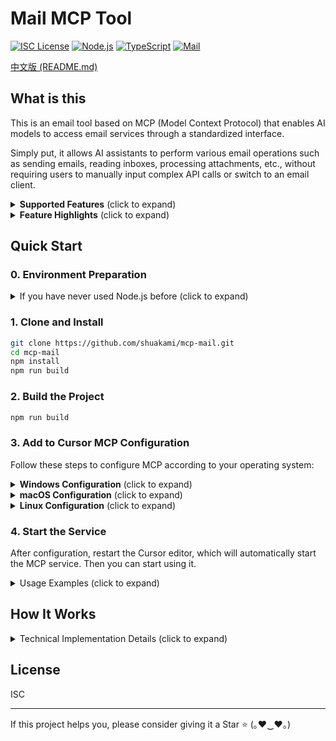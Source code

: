# Mail MCP Tool

[![ISC License](https://img.shields.io/badge/License-ISC-9f7aea?style=flat-square)](https://opensource.org/licenses/ISC)
[![Node.js](https://img.shields.io/badge/Node.js-18.x-38a169?style=flat-square)](https://nodejs.org/)
[![TypeScript](https://img.shields.io/badge/TypeScript-5.x-2b6cb0?style=flat-square)](https://www.typescriptlang.org/)
[![Mail](https://img.shields.io/badge/Mail-MCP-ff69b4?style=flat-square)](https://github.com/shuakami/mcp-mail)

[中文版 (README.md)](README.md)

## What is this

This is an email tool based on MCP (Model Context Protocol) that enables AI models to access email services through a standardized interface.

Simply put, it allows AI assistants to perform various email operations such as sending emails, reading inboxes, processing attachments, etc., without requiring users to manually input complex API calls or switch to an email client.

<details>
<summary><b>Supported Features</b> (click to expand)</summary>

- **Email Sending**: Plain text emails, HTML emails, emails with attachments, bulk emails
- **Email Receiving and Querying**: Get folder list, list emails, advanced search, get email details
- **Email Management**: Mark as read/unread, delete emails, move emails
- **Attachment Management**: View attachment list, download attachments, view attachment content
- **Contact Management**: Get contact list, search contacts
</details>

<details>
<summary><b>Feature Highlights</b> (click to expand)</summary>

Here are some core features of the Mail MCP tool:

- **Advanced Search Functionality**: Support for multi-folder, keyword, date range, sender, recipient, and other complex search conditions
- **Intelligent Contact Management**: Automatically extract contact information from email history, including contact frequency analysis
- **Content Range Control**: View large emails in segments to avoid loading too much content
- **Multiple Email Formats**: Support for sending and displaying plain text and HTML format emails
- **Attachment Processing Capability**: Intelligent identification of attachment types, support for previewing text, images, and other attachment types
- **Secure and Reliable**: Process all email operations locally, without forwarding sensitive information through third-party servers

Through simple natural language instructions, AI can help you complete all the above operations without having to manually write API calls or perform complex operations in an email client.
</details>

## Quick Start

### 0. Environment Preparation

<details>
<summary>If you have never used Node.js before (click to expand)</summary>

1. Install Node.js and npm
   - Visit the [Node.js website](https://nodejs.org/)
   - Download and install the LTS (Long Term Support) version
   - Choose the default options during installation, which will install both Node.js and npm

2. Verify installation
   - After installation, open Command Prompt (CMD) or PowerShell
   - Enter the following commands to confirm successful installation:
     ```bash
     node --version
     npm --version
     ```
   - If version numbers are displayed, the installation was successful

3. Install Git (if not already installed)
   - Visit the [Git website](https://git-scm.com/)
   - Download and install Git
   - Use the default options during installation
   
4. Install Python 3.11 or higher (required)
   - Visit the [Python website](https://www.python.org/downloads/)
   - Download and install Python 3.11 or higher
   - **Important**: You MUST check the "Add Python to PATH" option during installation
   - **Restart your computer** after installation to ensure environment variables take effect
</details>

### 1. Clone and Install

```bash
git clone https://github.com/shuakami/mcp-mail.git
cd mcp-mail
npm install
npm run build
```

### 2. Build the Project

```bash
npm run build
```

### 3. Add to Cursor MCP Configuration

Follow these steps to configure MCP according to your operating system:

<details>
<summary><b>Windows Configuration</b> (click to expand)</summary>

1. In Cursor, open or create the MCP configuration file: `C:\\Users\\your-username\\.cursor\\mcp.json`
   - Note: Replace `your-username` with your Windows username

2. Add or modify the configuration as follows:

```json
{
  "mcpServers": {
    "mail-mcp": {
      "command": "pythonw",
      "args": [
        "C:/Users/your-username/mcp-mail/bridging_mail_mcp.py"
      ],
      "env": {
        "SMTP_HOST": "smtp.qq.com",
        "SMTP_PORT": "465",
        "SMTP_SECURE": "true",
        "SMTP_USER": "your.email@qq.com",
        "SMTP_PASS": "your-app-specific-password",
        "IMAP_HOST": "imap.qq.com",
        "IMAP_PORT": "993",
        "IMAP_SECURE": "true",
        "IMAP_USER": "your.email@qq.com",
        "IMAP_PASS": "your-app-specific-password",
        "DEFAULT_FROM_NAME": "Your Name",
        "DEFAULT_FROM_EMAIL": "your.email@qq.com"
      }
    }
  }
}
```

> ⚠️ **Please note**:
> - Replace `your-username` with your Windows username
> - Ensure the path correctly points to where you cloned or extracted the project
> - The path should reflect the actual location where you placed the project files
> - **Do not delete the cloned or extracted folder**, as this will cause the MCP to stop working
</details>

<details>
<summary><b>macOS Configuration</b> (click to expand)</summary>

1. In Cursor, open or create the MCP configuration file: `/Users/your-username/.cursor/mcp.json`
   - Note: Replace `your-username` with your macOS username

2. Add or modify the configuration as follows:

```json
{
  "mcpServers": {
    "mail-mcp": {
      "command": "pythonw3",
      "args": [
        "/Users/your-username/mcp-mail/bridging_mail_mcp.py"
      ]
    }
  }
}
```

> ⚠️ **Please note**:
> - Replace `your-username` with your macOS username
> - Ensure the path correctly points to where you cloned or extracted the project
> - The path should reflect the actual location where you placed the project files
> - **Do not delete the cloned or extracted folder**, as this will cause the MCP to stop working
</details>

<details>
<summary><b>Linux Configuration</b> (click to expand)</summary>

1. In Cursor, open or create the MCP configuration file: `/home/your-username/.cursor/mcp.json`
   - Note: Replace `your-username` with your Linux username

2. Add or modify the configuration as follows:

```json
{
  "mcpServers": {
    "mail-mcp": {
      "command": "python3",
      "args": [
        "/home/your-username/mcp-mail/bridging_mail_mcp.py"
      ]
    }
  }
}
```

> ⚠️ **Please note**:
> - Replace `your-username` with your Linux username
> - Ensure the path correctly points to where you cloned or extracted the project
> - The path should reflect the actual location where you placed the project files
> - **Do not delete the cloned or extracted folder**, as this will cause the MCP to stop working
</details>

### 4. Start the Service

After configuration, restart the Cursor editor, which will automatically start the MCP service. Then you can start using it.

<details>
<summary>Usage Examples (click to expand)</summary>

You can ask the AI to perform the following operations:
- "List my email folders"
- "Show the latest 5 emails in my inbox"
- "Send an email with the subject 'Test Email' to example@example.com"
- "Search for emails containing the keyword 'invoice'"
- "View the details of the email with UID 1234"
- "Download attachments from the email"
</details>

## How It Works

<details>
<summary>Technical Implementation Details (click to expand)</summary>

This tool is implemented based on the **MCP (Model Context Protocol)** standard, serving as a bridge between AI models and email services. It uses **nodemailer** and **node-imap** as the underlying email clients, and **Zod** for request validation and type checking.

The main technical components include:
- **SMTP Client**: Responsible for all email sending functions, supporting HTML content and attachments
- **IMAP Client**: Responsible for connecting to email servers, retrieving email lists, details, and attachments
- **Email Parser**: Uses **mailparser** to parse complex email formats
- **Content Processing**: Intelligently processes HTML and plain text content, and supports loading large emails in segments
- **Contact Extraction**: Automatically extracts and organizes contact information from email history

Each email operation is encapsulated as a standardized MCP tool, receiving structured parameters and returning formatted results. All data is processed to ensure it is presented in a human-readable format, making it easy for AI models to understand the content structure of emails.
</details>

## License

ISC

---

If this project helps you, please consider giving it a Star ⭐️ (｡♥‿♥｡) 